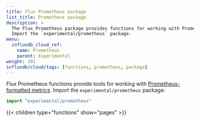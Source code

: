 ```yaml
---
title: Flux Prometheus package
list_title: Prometheus package
description: >
  The Flux Prometheus package provides functions for working with Prometheus-formatted metrics.
  Import the `experimental/prometheus` package.
menu:
  influxdb_cloud_ref:
    name: Prometheus
    parent: Experimental
weight: 301
influxdb/cloud/tags: [functions, prometheus, package]
---
```


Flux Prometheus functions provide tools for working with
[Prometheus-formatted metrics](https://prometheus.io/docs/instrumenting/exposition_formats/).
Import the `experimental/prometheus` package:

```js
import "experimental/prometheus"
```

{{< children type="functions" show="pages" >}}
